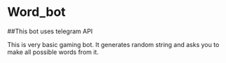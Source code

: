 # Word_bot


##This bot uses telegram API

This is very basic gaming bot.
It generates random string and asks you to make all possible words from it.

